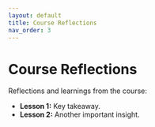 ```yaml
---
layout: default
title: Course Reflections
nav_order: 3
---
```


# Course Reflections

Reflections and learnings from the course:

- **Lesson 1:** Key takeaway.
- **Lesson 2:** Another important insight.
